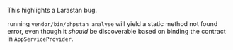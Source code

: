 This highlights a Larastan bug.

running `vendor/bin/phpstan analyse` will yield a static method not found error, even though it _should_ be discoverable
based on binding the contract in `AppServiceProvider`.
